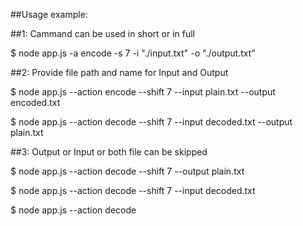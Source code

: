 
##Usage example:

##1: Cammand can be used in short or in full

$ node app.js -a encode -s 7 -i "./input.txt" -o "./output.txt"


##2: Provide file path and name for Input and Output

$ node app.js --action encode --shift 7 --input plain.txt --output encoded.txt

$ node app.js --action decode --shift 7 --input decoded.txt --output plain.txt


##3: Output or Input or both file can be skipped

$ node app.js --action decode --shift 7 --output plain.txt

$ node app.js --action decode --shift 7 --input decoded.txt

$ node app.js --action decode
